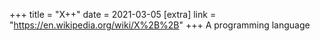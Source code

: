 +++
title = "X++"
date = 2021-03-05
[extra]
link = "https://en.wikipedia.org/wiki/X%2B%2B"
+++
A programming language

